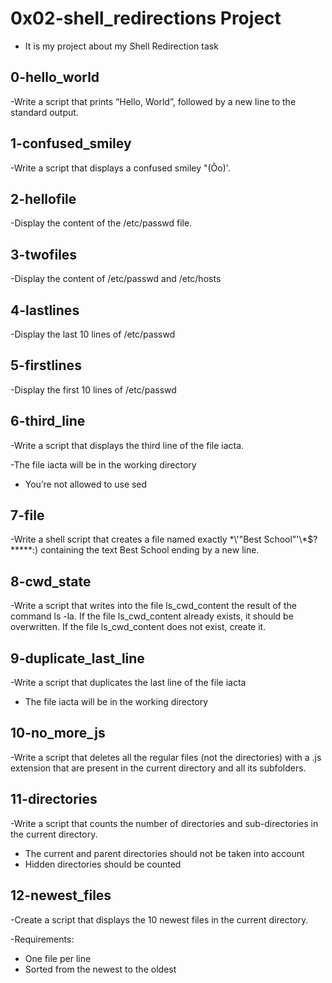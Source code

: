 # 0x02-shell_redirections Project 

- It is my project about my Shell Redirection task

## 0-hello_world
-Write a script that prints “Hello, World”, followed by a new line to the standard output.

## 1-confused_smiley
-Write a script that displays a confused smiley "(Ôo)'.

## 2-hellofile
-Display the content of the /etc/passwd file.
## 3-twofiles
-Display the content of /etc/passwd and /etc/hosts
## 4-lastlines
-Display the last 10 lines of /etc/passwd
## 5-firstlines
-Display the first 10 lines of /etc/passwd
## 6-third_line
-Write a script that displays the third line of the file iacta.

-The file iacta will be in the working directory
 
* You’re not allowed to use sed
## 7-file
-Write a shell script that creates a file named exactly \*\\'"Best School"\'\\*$\?\*\*\*\*\*:) containing the text Best School ending by a new line.
## 8-cwd_state
-Write a script that writes into the file ls_cwd_content the result of the command ls -la. If the file ls_cwd_content already exists, it should be overwritten. If the file ls_cwd_content does not exist, create it.
## 9-duplicate_last_line
-Write a script that duplicates the last line of the file iacta

* The file iacta will be in the working directory 
## 10-no_more_js
-Write a script that deletes all the regular files (not the directories) with a .js extension that are present in the current directory and all its subfolders.
## 11-directories
-Write a script that counts the number of directories and sub-directories in the current directory.

* The current and parent directories should not be taken into account
* Hidden directories should be counted
## 12-newest_files
-Create a script that displays the 10 newest files in the current directory.

-Requirements:

* One file per line
* Sorted from the newest to the oldest
